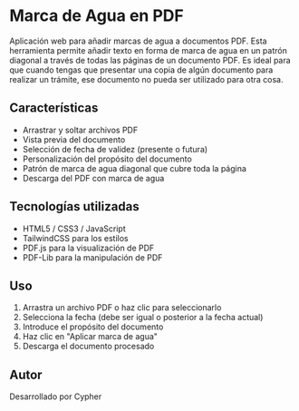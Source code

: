 # Marca de Agua en PDF

Aplicación web para añadir marcas de agua a documentos PDF. Esta herramienta permite añadir texto en forma de marca de agua en un patrón diagonal a través de todas las páginas de un documento PDF. Es ideal para que cuando tengas que presentar una copia de algún documento para realizar un trámite, ese documento no pueda ser utilizado para otra cosa.

## Características

- Arrastrar y soltar archivos PDF
- Vista previa del documento
- Selección de fecha de validez (presente o futura)
- Personalización del propósito del documento
- Patrón de marca de agua diagonal que cubre toda la página
- Descarga del PDF con marca de agua

## Tecnologías utilizadas

- HTML5 / CSS3 / JavaScript
- TailwindCSS para los estilos
- PDF.js para la visualización de PDF
- PDF-Lib para la manipulación de PDF

## Uso

1. Arrastra un archivo PDF o haz clic para seleccionarlo
2. Selecciona la fecha (debe ser igual o posterior a la fecha actual)
3. Introduce el propósito del documento
4. Haz clic en "Aplicar marca de agua"
5. Descarga el documento procesado

## Autor

Desarrollado por Cypher 
